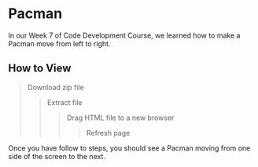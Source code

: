 # Pacman
In our Week 7 of Code Development Course,  we learned how to make a Pacman move from left to right.

## How to View
> Download zip file
>> Extract file
>>> Drag HTML file to a new browser
>>>> Refresh page

Once you have follow to steps, you should see a Pacman moving from one side of the screen to the next. 
